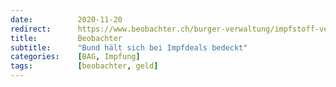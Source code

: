 ```yaml
---
date:          2020-11-20
redirect:      https://www.beobachter.ch/burger-verwaltung/impfstoff-vertrage-bleiben-geheim-bund-halt-sich-bei-impfdeals-bedeckt
title:         Beobachter
subtitle:      "Bund hält sich bei Impfdeals bedeckt"
categories:    [BAG, Impfung]
tags:          [beobachter, geld]
---
```


